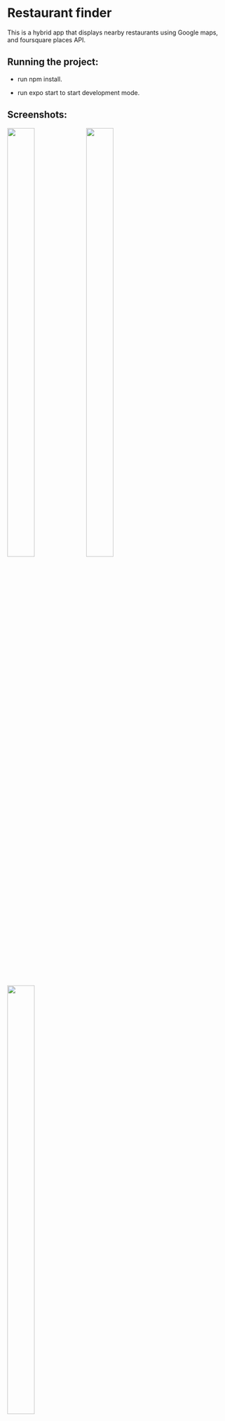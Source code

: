 # Restaurant finder

This is a hybrid app that displays nearby restaurants using Google maps, and foursquare places API.


## Running the project:
- run npm install.

- run expo start to start development mode.

## Screenshots:

<img src="https://user-images.githubusercontent.com/26127333/43558940-28548e42-95e2-11e8-9dbd-563123fd3c25.PNG" width="35%" height="50%"/>
<img src="https://user-images.githubusercontent.com/26127333/46578119-fc812b80-c9fe-11e8-9e54-f1232c4f32ad.PNG" width="35%" height="50%"/>
<img src="https://user-images.githubusercontent.com/26127333/43558942-287597cc-95e2-11e8-92b0-79412578c133.PNG" width="35%" height="50%"/>
